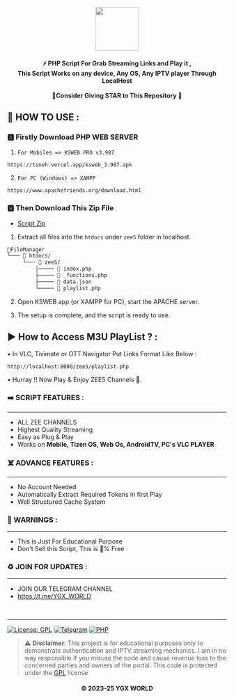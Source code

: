 
<p align='center'><img src="https://www.zee5.com/images/ZEE5_logo.svg?ver=4.16.3" width="100" ></p>



<h4 align='center'>⚡ PHP Script For Grab Streaming Links and Play it ,</br> This Script Works on any device, Any OS, Any IPTV player
Through LocalHost </br></br>💫Consider Giving STAR to This Repository 🤗


<h2>🎯 HOW TO USE : </h2>


### 🅰️ Firstly Download PHP WEB SERVER

1. `For Mobiles => KSWEB PRO v3.987 `

```
https://tsneh.vercel.app/ksweb_3.987.apk
```

2. `For PC (Windows) => XAMPP`

```
https://www.apachefriends.org/download.html
```

### 🅱️ Then Download This Zip File

- [Script Zip](https://github.com/yuvraj824/zee5/archive/refs/heads/main.zip) </br>

1. Extract all files into the `htdocs` under `zee5` folder in localhost.</br> 
```bash
📂FileManager
└─── 📂 htdocs/
     └─── 📂 zee5/
         │───── 📄 index.php
         ├───── 📄 _functions.php
         ├───── 📄 data.json
         └───── 📄 playlist.php
```
2. Open KSWEB app (or XAMPP for PC), start the APACHE server. </br>

3. The setup is complete, and the script is ready to use. </br>

## ▶️ How to Access M3U PlayList ? :

• In VLC, Tivimate or OTT Navigator Put Links Format Like Below :

```
http://localhost:8080/zee5/playlist.php
```

• Hurray !! Now Play & Enjoy ZEE5 Channels 🎉.

<h3>➡️ SCRIPT FEATURES :</h3>
<hr>

- ALL ZEE CHANNELS
- Highest Quality Streaming
- Easy as Plug & Play
- Works on **Mobile, Tizen OS, Web Os, AndroidTV, PC's VLC PLAYER**

<h3>☠️ ADVANCE FEATURES :</h3>
<hr>

- No Account Needed
- Automatically Extract Required Tokens in first Play
- Well Structured Cache System
<h3>🚸 WARNINGS :</h3>
<hr>

- This is Just For Educational Purpose
- Don't Sell this Script, This is 💯% Free


<h3>♻️ JOIN FOR UPDATES :</h3>
<hr>

- JOIN OUR TELEGRAM CHANNEL
- https://t.me/YGX_WORLD
</br>
<hr>

[![License: GPL](https://img.shields.io/badge/License-GPL-blue.svg)](LICENSE)
[![Telegram](https://img.shields.io/badge/Telegram-Join%20Channel-blue?logo=telegram)](https://t.me/YGX_WORLD)
[![PHP](https://img.shields.io/badge/PHP-7.4%2B-purple)]()

> ⚠️ **Disclaimer**: This project is for educational purposes only to demonstrate authentication and IPTV streaming mechanics. I am in no way responsible if you misuse the code and cause revenue loss to the concerned parties and owners of the portal.
This code is protected under the [GPL](https://github.com/yuvraj490/zee5-live-channels/blob/main/LICENSE) license

<h4 align='center'>© 2023-25 YGX WORLD</h4>

<!-- DO NOT REMOVE THIS CREDIT -->
<!-- © 2023-25 yuvraj824 -->
